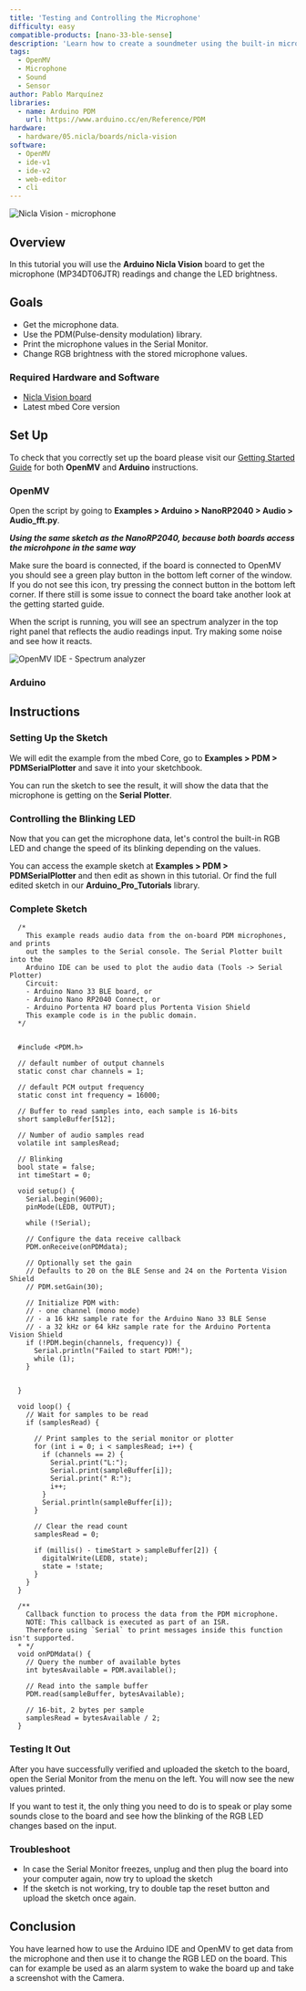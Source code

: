 ```yaml
---
title: 'Testing and Controlling the Microphone'
difficulty: easy
compatible-products: [nano-33-ble-sense]
description: 'Learn how to create a soundmeter using the built-in microphone with the Nicla Vision.'
tags:
  - OpenMV
  - Microphone
  - Sound
  - Sensor
author: Pablo Marquínez
libraries: 
  - name: Arduino PDM
    url: https://www.arduino.cc/en/Reference/PDM
hardware:
  - hardware/05.nicla/boards/nicla-vision
software:
  - OpenMV
  - ide-v1
  - ide-v2
  - web-editor
  - cli
---
```


![Nicla Vision - microphone](assets/nicla-vision-microphone.png)

## Overview

In this tutorial you will use the **Arduino Nicla Vision** board to get the microphone (MP34DT06JTR) readings and change the LED brightness.

## Goals

- Get the microphone data.
- Use the PDM(Pulse-density modulation) library.
- Print the microphone values in the Serial Monitor.
- Change RGB brightness with the stored microphone values.

### Required Hardware and Software

- [Nicla Vision board](https://store.arduino.cc/products/nicla-vision)
- Latest mbed Core version

## Set Up

To check that you correctly set up the board please visit our [Getting Started Guide](https://docs.arduino.cc/tutorials/nicla-vision/getting-started) for both **OpenMV** and **Arduino** instructions.

### OpenMV

Open the script by going to **Examples > Arduino > NanoRP2040 > Audio > Audio_fft.py**.

***Using the same sketch as the NanoRP2040, because both boards access the microhpone in the same way***

Make sure the board is connected, if the board is connected to OpenMV you should see a green play button in the bottom left corner of the window. If you do not see this icon, try pressing the connect button in the bottom left corner. If there still is some issue to connect the board take another look at the getting started guide.

When the script is running, you will see an spectrum analyzer in the top right panel that reflects the audio readings input. Try making some noise and see how it reacts.

![OpenMV IDE - Spectrum analyzer](assets/OpenMV_spectrumAnalyzer.png)

### Arduino

## Instructions

### Setting Up the Sketch

We will edit the example from the mbed Core, go to **Examples > PDM > PDMSerialPlotter** and save it into your sketchbook.

You can run the sketch to see the result, it will show the data that the microphone is getting on the **Serial Plotter**.

### Controlling the Blinking LED 

Now that you can get the microphone data, let's control the built-in RGB LED and change the speed of its blinking depending on the values.

You can access the example sketch at **Examples > PDM > PDMSerialPlotter** and then edit as shown in this tutorial.
Or find the full edited sketch in our **Arduino_Pro_Tutorials** library.

### Complete Sketch

```arduino
  /*
    This example reads audio data from the on-board PDM microphones, and prints
    out the samples to the Serial console. The Serial Plotter built into the
    Arduino IDE can be used to plot the audio data (Tools -> Serial Plotter)
    Circuit:
    - Arduino Nano 33 BLE board, or
    - Arduino Nano RP2040 Connect, or
    - Arduino Portenta H7 board plus Portenta Vision Shield
    This example code is in the public domain.
  */

  
  #include <PDM.h>

  // default number of output channels
  static const char channels = 1;

  // default PCM output frequency
  static const int frequency = 16000;

  // Buffer to read samples into, each sample is 16-bits
  short sampleBuffer[512];

  // Number of audio samples read
  volatile int samplesRead;

  // Blinking 
  bool state = false;
  int timeStart = 0;

  void setup() {
    Serial.begin(9600);
    pinMode(LEDB, OUTPUT);

    while (!Serial);

    // Configure the data receive callback
    PDM.onReceive(onPDMdata);

    // Optionally set the gain
    // Defaults to 20 on the BLE Sense and 24 on the Portenta Vision Shield
    // PDM.setGain(30);

    // Initialize PDM with:
    // - one channel (mono mode)
    // - a 16 kHz sample rate for the Arduino Nano 33 BLE Sense
    // - a 32 kHz or 64 kHz sample rate for the Arduino Portenta Vision Shield
    if (!PDM.begin(channels, frequency)) {
      Serial.println("Failed to start PDM!");
      while (1);
    }


  }

  void loop() {
    // Wait for samples to be read
    if (samplesRead) {

      // Print samples to the serial monitor or plotter
      for (int i = 0; i < samplesRead; i++) {
        if (channels == 2) {
          Serial.print("L:");
          Serial.print(sampleBuffer[i]);
          Serial.print(" R:");
          i++;
        }
        Serial.println(sampleBuffer[i]);
      }

      // Clear the read count
      samplesRead = 0;

      if (millis() - timeStart > sampleBuffer[2]) {
        digitalWrite(LEDB, state);
        state = !state;
      }
    }
  }

  /**
    Callback function to process the data from the PDM microphone.
    NOTE: This callback is executed as part of an ISR.
    Therefore using `Serial` to print messages inside this function isn't supported.
  * */
  void onPDMdata() {
    // Query the number of available bytes
    int bytesAvailable = PDM.available();

    // Read into the sample buffer
    PDM.read(sampleBuffer, bytesAvailable);

    // 16-bit, 2 bytes per sample
    samplesRead = bytesAvailable / 2;
  }
```


### Testing It Out

After you have successfully verified and uploaded the sketch to the board, open the Serial Monitor from the menu on the left. You will now see the new values printed.

If you want to test it, the only thing you need to do is to speak or play some sounds close to the board and see how the blinking of the RGB LED changes based on the input.

### Troubleshoot

- In case the Serial Monitor freezes, unplug and then plug the board into your computer again, now try to upload the sketch
- If the sketch is not working, try to double tap the reset button and upload the sketch once again.
  
## Conclusion

You have learned how to use the Arduino IDE and OpenMV to get data from the microphone and then use it to change the RGB LED on the board. This can for example be used as an alarm system to wake the board up and take a screenshot with the Camera.